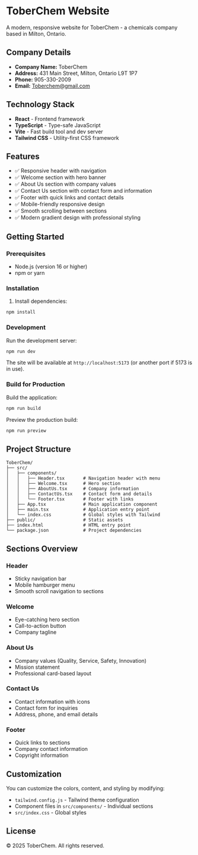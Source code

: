 # ToberChem Website

A modern, responsive website for ToberChem - a chemicals company based in Milton, Ontario.

## Company Details

- **Company Name:** ToberChem
- **Address:** 431 Main Street, Milton, Ontario L9T 1P7
- **Phone:** 905-330-2009
- **Email:** Toberchem@gmail.com

## Technology Stack

- **React** - Frontend framework
- **TypeScript** - Type-safe JavaScript
- **Vite** - Fast build tool and dev server
- **Tailwind CSS** - Utility-first CSS framework

## Features

- ✅ Responsive header with navigation
- ✅ Welcome section with hero banner
- ✅ About Us section with company values
- ✅ Contact Us section with contact form and information
- ✅ Footer with quick links and contact details
- ✅ Mobile-friendly responsive design
- ✅ Smooth scrolling between sections
- ✅ Modern gradient design with professional styling

## Getting Started

### Prerequisites

- Node.js (version 16 or higher)
- npm or yarn

### Installation

1. Install dependencies:

```bash
npm install
```

### Development

Run the development server:

```bash
npm run dev
```

The site will be available at `http://localhost:5173` (or another port if 5173 is in use).

### Build for Production

Build the application:

```bash
npm run build
```

Preview the production build:

```bash
npm run preview
```

## Project Structure

```
ToberChem/
├── src/
│   ├── components/
│   │   ├── Header.tsx       # Navigation header with menu
│   │   ├── Welcome.tsx      # Hero section
│   │   ├── AboutUs.tsx      # Company information
│   │   ├── ContactUs.tsx    # Contact form and details
│   │   └── Footer.tsx       # Footer with links
│   ├── App.tsx              # Main application component
│   ├── main.tsx             # Application entry point
│   └── index.css            # Global styles with Tailwind
├── public/                  # Static assets
├── index.html               # HTML entry point
└── package.json             # Project dependencies

```

## Sections Overview

### Header

- Sticky navigation bar
- Mobile hamburger menu
- Smooth scroll navigation to sections

### Welcome

- Eye-catching hero section
- Call-to-action button
- Company tagline

### About Us

- Company values (Quality, Service, Safety, Innovation)
- Mission statement
- Professional card-based layout

### Contact Us

- Contact information with icons
- Contact form for inquiries
- Address, phone, and email details

### Footer

- Quick links to sections
- Company contact information
- Copyright information

## Customization

You can customize the colors, content, and styling by modifying:

- `tailwind.config.js` - Tailwind theme configuration
- Component files in `src/components/` - Individual sections
- `src/index.css` - Global styles

## License

© 2025 ToberChem. All rights reserved.
